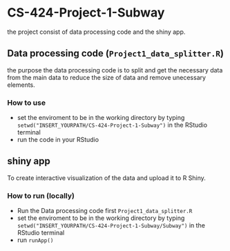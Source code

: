 # CS-424-Project-1-Subway

the project consist of data processing code and the shiny app.

## Data processing code (`Project1_data_splitter.R`)
the purpose the data processing code is to  split and get the necessary data from the main data to reduce the size of data and remove unecessary elements.

### How to use
- set the enviroment to be in the working directory by typing `setwd("INSERT_YOURPATH/CS-424-Project-1-Subway")` in the RStudio terminal
- run the code in your RStudio

## shiny app
To create interactive visualization of the data and upload it to R Shiny.

### How to run (locally)
- Run the Data processing code first `Project1_data_splitter.R`
- set the enviroment to be in the working directory by typing `setwd("INSERT_YOURPATH/CS-424-Project-1-Subway/Subway")` in the RStudio terminal
- run `runApp()`
